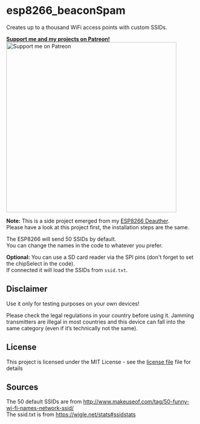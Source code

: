 # esp8266_beaconSpam
Creates up to a thousand WiFi access points with custom SSIDs.  

[**Support me and my projects on Patreon!**  
<img width="450" alt="Support me on Patreon" src="https://c4.patreon.com/toolbox/patreon.png">](https://www.patreon.com/spacehuhn)  



**Note:** This is a side project emerged from my [ESP8266 Deauther](https://github.com/spacehuhn/esp8266_deauther).  
Please have a look at this project first, the installation steps are the same.  

The ESP8266 will send 50 SSIDs by default.  
You can change the names in the code to whatever you prefer.  

**Optional:** You can use a SD card reader via the SPI pins (don't forget to set the chipSelect in the code).  
If connected it will load the SSIDs from `ssid.txt`.

## Disclaimer

Use it only for testing purposes on your own devices!

Please check the legal regulations in your country before using it. Jamming transmitters are illegal in most countries 
and this device can fall into the same category (even if it’s technically not the same).


## License

This project is licensed under the MIT License - see the [license file](LICENSE) file for details

## Sources
 
The 50 default SSIDs are from http://www.makeuseof.com/tag/50-funny-wi-fi-names-network-ssid/  
The ssid.txt is from https://wigle.net/stats#ssidstats  
